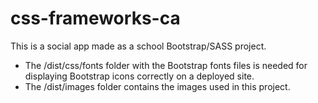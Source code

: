 # css-frameworks-ca

This is a social app made as a school Bootstrap/SASS project.

- The /dist/css/fonts folder with the Bootstrap fonts files is needed for displaying Bootstrap icons correctly on a deployed site.
- The /dist/images folder contains the images used in this project.
